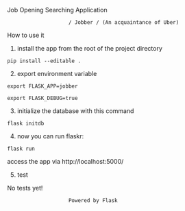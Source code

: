 Job Opening Searching Application
						
						/ Jobber / (An acquaintance of Uber)

How to use it
1. install the app from the root of the project directory

`pip install --editable .`

2. export environment variable

`export FLASK_APP=jobber`

`export FLASK_DEBUG=true`

3. initialize the database with this command

`flask initdb`

4. now you can run flaskr:

`flask run`


access the app via
http://localhost:5000/

5. test

No tests yet!


						Powered by Flask
